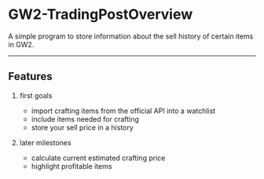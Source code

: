 # GW2-TradingPostOverview
A simple program to store information about the sell history of certain items in GW2.
___

## Features
  1. first goals
     - import crafting items from the official API into a watchlist
     - include items needed for crafting
     - store your sell price in a history

  2. later milestones
     - calculate current estimated crafting price
     - highlight profitable items